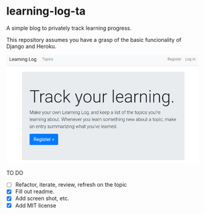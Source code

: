 # learning-log-ta
A simple blog to privately track learning progress.

This repository assumes you have a grasp of the basic funcionality of Django and Heroku.

![Sample Screenshot of the Learning Log Home Page](https://github.com/tim-andes/learning-log-ta/blob/master/learning-log-img-sample.png)

TO DO
- [ ] Refactor, iterate, review, refresh on the topic 
- [X] Fill out readme. 
- [X] Add screen shot, etc.
- [X] Add MIT license
